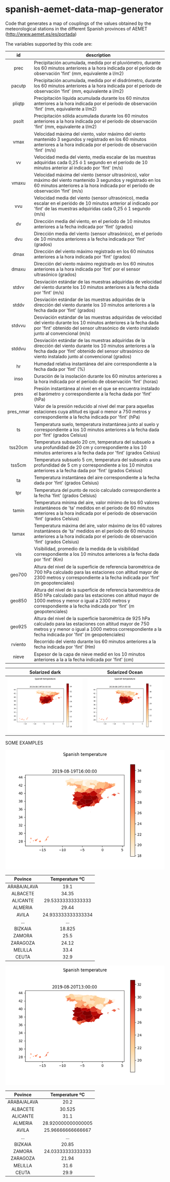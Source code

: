 # spanish-aemet-data-map-generator

Code that generates a map of couplings of the values obtained by the meteorological stations in the different Spanish provinces of AEMET (http://www.aemet.es/es/portada) 

The variables supported by this code are:

| id | description
| :---: | --- |
| prec | Precipitación acumulada, medida por el pluviómetro, durante los 60 minutos anteriores a la hora indicada por el período de observación 'fint' (mm, equivalente a l/m2) |
| pacutp | Precipitación acumulada, medida por el disdrómetro, durante los 60 minutos anteriores a la hora indicada por el período de observación 'fint' (mm, equivalente a l/m2) |
| pliqtp | Precipitación líquida acumulada durante los 60 minutos anteriores a la hora indicada por el período de observación 'fint' (mm, equivalente a l/m2) |
| psolt | Precipitación sólida acumulada durante los 60 minutos anteriores a la hora indicada por el período de observación 'fint' (mm, equivalente a l/m2) |
| vmax | Velocidad máxima del viento, valor máximo del viento mantenido 3 segundos y registrado en los 60 minutos anteriores a la hora indicada por el período de observación 'fint' (m/s) |
| vv | Velocidad media del viento, media escalar de las muestras adquiridas cada 0,25 ó 1 segundo en el período de 10 minutos anterior al indicado por 'fint' (m/s) |
| vmaxu | Velocidad máxima del viento (sensor ultrasónico), valor máximo del viento mantenido 3 segundos y registrado en los 60 minutos anteriores a la hora indicada por el período de observación 'fint' (m/s) |
| vvu | Velocidad media del viento (sensor ultrasónico), media escalar en el periódo de 10 minutos anterior al indicado por 'fint' de las muestras adquiridas cada 0,25 ó 1 segundo (m/s) |
| dv | Dirección media del viento, en el período de 10 minutos anteriores a la fecha indicada por 'fint' (grados) |
| dvu | Dirección media del viento (sensor ultrasónico), en el período de 10 minutos anteriores a la fecha indicada por 'fint' (grados) |
| dmax | Dirección del viento máximo registrado en los 60 minutos anteriores a la hora indicada por 'fint' (grados) |
| dmaxu | Dirección del viento máximo registrado en los 60 minutos anteriores a la hora indicada por 'fint' por el sensor ultrasónico (grados) |
| stdvv | Desviación estándar de las muestras adquiridas de velocidad del viento durante los 10 minutos anteriores a la fecha dada por 'fint' (m/s) |
| stddv | Desviación estándar de las muestras adquiridas de la dirección del viento durante los 10 minutos anteriores a la fecha dada por 'fint' (grados) |
| stdvvu | Desviación estándar de las muestras adquiridas de velocidad del viento durante los 10 minutos anteriores a la fecha dada por 'fint' obtenido del sensor ultrasónico de viento instalado junto al convencional (m/s) |
| stddvu | Desviación estándar de las muestras adquiridas de la dirección del viento durante los 10 minutos anteriores a la fecha dada por 'fint' obtenido del sensor ultrasónico de viento instalado junto al convencional (grados) |
| hr | Humedad relativa instantánea del aire correspondiente a la fecha dada por 'fint' (%) |
| inso | Duración de la insolación durante los 60 minutos anteriores a la hora indicada por el período de observación 'fint' (horas) |
| pres | Presión instantánea al nivel en el que se encuentra instalado el barómetro y correspondiente a la fecha dada por 'fint' (hPa) |
| pres_nmar | Valor de la presión reducido al nivel del mar para aquellas estaciones cuya altitud es igual o menor a 750 metros y correspondiente a la fecha indicada por 'fint' (hPa) |
| ts | Temperatura suelo, temperatura instantánea junto al suelo y correspondiente a los 10 minutos anteriores a la fecha dada por 'fint' (grados Celsius) |
| tss20cm | Temperatura subsuelo 20 cm, temperatura del subsuelo a una profundidad de 20 cm y correspondiente a los 10 minutos anteriores a la fecha dada por 'fint' (grados Celsius) |
| tss5cm | Temperatura subsuelo 5 cm, temperatura del subsuelo a una profundidad de 5 cm y correspondiente a los 10 minutos anteriores a la fecha dada por 'fint' (grados Celsius) |
| ta | Temperatura instantánea del aire correspondiente a la fecha dada por 'fint' (grados Celsius) |
| tpr | Temperatura del punto de rocío calculado correspondiente a la fecha 'fint' (grados Celsius) |
| tamin | Temperatura mínima del aire, valor mínimo de los 60 valores instantáneos de 'ta' medidos en el período de 60 minutos anteriores a la hora indicada por el período de observación 'fint' (grados Celsius) |
| tamax | Temperatura máxima del aire, valor máximo de los 60 valores instantáneos de 'ta' medidos en el período de 60 minutos anteriores a la hora indicada por el período de observación 'fint' (grados Celsius) |
| vis | Visibilidad, promedio de la medida de la visibilidad correspondiente a los 10 minutos anteriores a la fecha dada por 'fint' (Km) |
| geo700 | Altura del nivel de la superficie de referencia barométrica de 700 hPa calculado para las estaciones con altitud mayor de 2300 metros y correspondiente a la fecha indicada por 'fint' (m geopotenciales) |
| geo850 | Altura del nivel de la superficie de referencia barométrica de 850 hPa calculado para las estaciones con altitud mayor de 1000 metros y menor o igual a 2300 metros y correspondiente a la fecha indicada por 'fint' (m geopotenciales) |
| geo925 | Altura del nivel de la superficie barométrica de 925 hPa calculado para las estaciones con altitud mayor de 750 metros y y menor o igual a 1000 metros correspondiente a la fecha indicada por 'fint' (m geopotenciales) |
| rviento | Recorrido del viento durante los 60 minutos anteriores a la fecha indicada por 'fint' (Hm) |
| nieve | Espesor de la capa de nieve medid en los 10 minutos anteriores a la a la fecha indicada por 'fint' (cm) |

Solarized dark             |  Solarized Ocean
:-------------------------:|:-------------------------:
![](https://github.com/Guillermo-C-A/spanish-aemet-data-map-generator/blob/master/Some%20examples/ta_temporal_map2019-08-19T16:00:00.png)  |  ![](https://github.com/Guillermo-C-A/spanish-aemet-data-map-generator/blob/master/Some%20examples/ta_temporal_map2019-08-20T13:00:00.png)

SOME EXAMPLES

![Alt text](https://github.com/Guillermo-C-A/spanish-aemet-data-map-generator/blob/master/Some%20examples/ta_temporal_map2019-08-19T16:00:00.png?style=centerme 'SAMPLE RESULT')

| Povince | Temperature ºC |
| :---: | :---: |
| ARABA/ALAVA | 19.1 |
| ALBACETE | 34.35 |
| ALICANTE | 29.53333333333333 |
| ALMERIA | 29.44 |
| AVILA | 24.933333333333334 |
| ... | ... |
| BIZKAIA | 18.825 |
| ZAMORA | 25.5 |
| ZARAGOZA | 24.12 |
| MELILLA | 33.4 |
| CEUTA | 32.9 |

![Alt text](https://github.com/Guillermo-C-A/spanish-aemet-data-map-generator/blob/master/Some%20examples/ta_temporal_map2019-08-20T13:00:00.png?style=centerme 'SAMPLE RESULT 2')

| Povince | Temperature ºC |
| :---: | :---: |
| ARABA/ALAVA | 20.2 |
| ALBACETE | 30.525 |
| ALICANTE | 31.1 |
| ALMERIA | 28.920000000000005 |
| AVILA | 25.96666666666667 |
| ... | ... |
| BIZKAIA | 20.85 |
| ZAMORA | 24.03333333333333 |
| ZARAGOZA | 21.94 |
| MELILLA | 31.6 |
| CEUTA | 29.9 |


